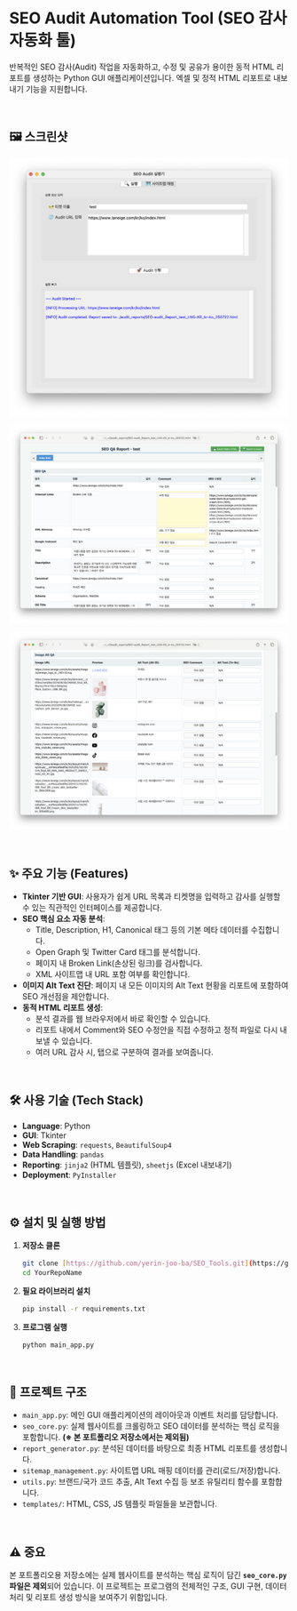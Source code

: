# SEO Audit Automation Tool (SEO 감사 자동화 툴)

반복적인 SEO 감사(Audit) 작업을 자동화하고, 수정 및 공유가 용이한 동적 HTML 리포트를 생성하는 Python GUI 애플리케이션입니다.
엑셀 및 정적 HTML 리포트로 내보내기 기능을 지원합니다.

<br>

## 🖼️ 스크린샷

![audit tool 실행](assets/image.png)

![Report 1](assets/image-1.png)

![Report 2](assets/image-2.png)

<br>

## ✨ 주요 기능 (Features)

- **Tkinter 기반 GUI**: 사용자가 쉽게 URL 목록과 티켓명을 입력하고 감사를 실행할 수 있는 직관적인 인터페이스를 제공합니다.
- **SEO 핵심 요소 자동 분석**:
  - Title, Description, H1, Canonical 태그 등의 기본 메타 데이터를 수집합니다.
  - Open Graph 및 Twitter Card 태그를 분석합니다.
  - 페이지 내 Broken Link(손상된 링크)를 검사합니다.
  - XML 사이트맵 내 URL 포함 여부를 확인합니다.
- **이미지 Alt Text 진단**: 페이지 내 모든 이미지의 Alt Text 현황을 리포트에 포함하여 SEO 개선점을 제안합니다.
- **동적 HTML 리포트 생성**:
  - 분석 결과를 웹 브라우저에서 바로 확인할 수 있습니다.
  - 리포트 내에서 Comment와 SEO 수정안을 직접 수정하고 정적 파일로 다시 내보낼 수 있습니다.
  - 여러 URL 감사 시, 탭으로 구분하여 결과를 보여줍니다.

<br>

## 🛠️ 사용 기술 (Tech Stack)

- **Language**: Python
- **GUI**: Tkinter
- **Web Scraping**: `requests`, `BeautifulSoup4`
- **Data Handling**: `pandas`
- **Reporting**: `jinja2` (HTML 템플릿), `sheetjs` (Excel 내보내기)
- **Deployment**: `PyInstaller`

<br>

## ⚙️ 설치 및 실행 방법

1.  **저장소 클론**
    ```bash
    git clone [https://github.com/yerin-joo-ba/SEO_Tools.git](https://github.com/yerin-joo-ba/SEO_Tools.git)
    cd YourRepoName
    ```

2.  **필요 라이브러리 설치**
    ```bash
    pip install -r requirements.txt
    ```

3.  **프로그램 실행**
    ```bash
    python main_app.py
    ```

<br>

## 📂 프로젝트 구조

- `main_app.py`: 메인 GUI 애플리케이션의 레이아웃과 이벤트 처리를 담당합니다.
- `seo_core.py`: 실제 웹사이트를 크롤링하고 SEO 데이터를 분석하는 핵심 로직을 포함합니다. **(※ 본 포트폴리오 저장소에서는 제외됨)**
- `report_generator.py`: 분석된 데이터를 바탕으로 최종 HTML 리포트를 생성합니다.
- `sitemap_management.py`: 사이트맵 URL 매핑 데이터를 관리(로드/저장)합니다.
- `utils.py`: 브랜드/국가 코드 추출, Alt Text 수집 등 보조 유틸리티 함수를 포함합니다.
- `templates/`: HTML, CSS, JS 템플릿 파일들을 보관합니다.

<br>

## ⚠️ 중요

본 포트폴리오용 저장소에는 실제 웹사이트를 분석하는 핵심 로직이 담긴 **`seo_core.py` 파일은 제외**되어 있습니다. 이 프로젝트는 프로그램의 전체적인 구조, GUI 구현, 데이터 처리 및 리포트 생성 방식을 보여주기 위함입니다.
